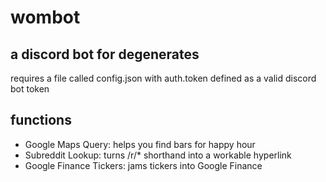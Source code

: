 # wombot

## a discord bot for degenerates
requires a file called config.json with auth.token defined as a valid discord bot token

## functions
* Google Maps Query: helps you find bars for happy hour
* Subreddit Lookup: turns /r/* shorthand into a workable hyperlink
* Google Finance Tickers: jams tickers into Google Finance
